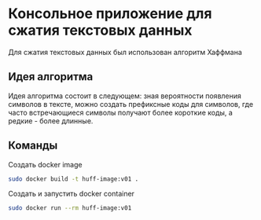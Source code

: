 # Консольное приложение для сжатия текстовых данных

Для сжатия текстовых данных был использован алгоритм Хаффмана

## Идея алгоритма

Идея алгоритма состоит в следующем: зная вероятности появления символов в тексте, можно создать префиксные коды для символов, где часто встречающиеся символы получают более короткие коды, а редкие - более длинные.

## Команды

Создать docker image

```bash
sudo docker build -t huff-image:v01 .
```

Создать и запустить docker container

```bash
sudo docker run --rm huff-image:v01
```



